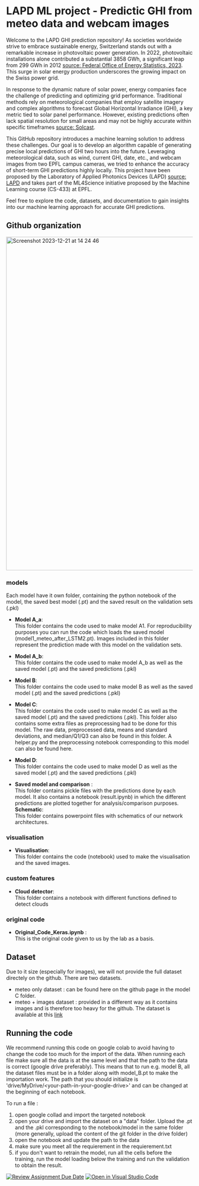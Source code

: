 # LAPD ML project - Predictic GHI from meteo data and webcam images

Welcome to the LAPD GHI prediction repository! As societies worldwide strive to embrace sustainable energy, Switzerland stands out with a remarkable increase in photovoltaic power generation. In 2022, photovoltaic installations alone contributed a substantial 3858 GWh, a significant leap from 299 GWh in 2012 [source: Federal Office of Energy Statistics, 2023](https://www.swissolar.ch/03_angebot/news-und-medien/statistik-sonnenenergie/statistique_energie_solaire_2022_rapport_fr_final.pdf). This surge in solar energy production underscores the growing impact on the Swiss power grid.

In response to the dynamic nature of solar power, energy companies face the challenge of predicting and optimizing grid performance. Traditional methods rely on meteorological companies that employ satellite imagery and complex algorithms to forecast Global Horizontal Irradiance (GHI), a key metric tied to solar panel performance. However, existing predictions often lack spatial resolution for small areas and may not be highly accurate within specific timeframes [source: Solcast](https://solcast.com/).

This GitHub repository introduces a machine learning solution to address these challenges. Our goal is to develop an algorithm capable of generating precise local predictions of GHI two hours into the future. Leveraging meteorological data, such as wind, current GHI, date, etc., and webcam images from two EPFL campus cameras, we tried to enhance the accuracy of short-term GHI predictions highly locally. This project have been proposed by the Laboratory of Applied Photonics Devices (LAPD) [source: LAPD](https://www.epfl.ch/labs/lapd/) and takes part of the ML4Science initiative proposed by the Machine Learning course (CS-433) at EPFL.

Feel free to explore the code, datasets, and documentation to gain insights into our machine learning approach for accurate GHI predictions.

## Github organization

<img width="899" alt="Screenshot 2023-12-21 at 14 24 46" src="https://github.com/CS-433/ml-project-2-lapd/assets/62161504/9979262a-32a0-41da-bef7-45dc589e226d">

### models

Each model have it own folder, containing the python notebook of the model, the saved best model (.pt) and the saved result on the validation sets (.pkl)

- **Model A_a**:                      
This folder contains the code used to make model A1. For reproducibility purposes you can run the code which loads the saved model (model1_meteo_after_LSTM2.pt). Images included in this folder represent the prediction made with this model on the validation sets.
- **Model A_b**:                     
This folder contains the code used to make model A_b as well as the saved model (.pt) and the saved predictions (.pkl)     
- **Model B**:                       
This folder contains the code used to make model B as well as the saved model (.pt) and the saved predictions (.pkl)   
- **Model C**:                      
This folder contains the code used to make model C as well as the saved model (.pt) and the saved predictions (.pkl). This folder also contains some extra files as preprocessing had to be done for this model. The raw data, preprocessed data, means and standard deviations, and median/Q1/Q3 can also be found in this folder. A helper.py and the preprocessing notebook corresponding to this model can also be found here.   
- **Model D**:                       
This folder contains the code used to make model D as well as the saved model (.pt) and the saved predictions (.pkl)  

- **Saved model and comparison** :   
This folder contains pickle files with the predictions done by each model. It also contains a notebook (result.ipynb) in which the different predictions are plotted together for analysis/comparison purposes.
**Schematic**:                     
This folder contains powerpoint files with schematics of our network architectures.  

### visualisation 

- **Visualisation**:                
This folder contains the code (notebook) used to make the visualisation and the saved images. 


### custom features

- **Cloud detector**:               
This folder contains a notebook with different functions defined to detect clouds   

### original code

- **Original_Code_Keras.ipynb** :    
This is the original code given to us by the lab as a basis.

## Dataset 

Due to it size (especially for images), we will not provide the full dataset directely on the github. 
There are two datasets. 

- meteo only dataset : can be found here on the github page in the model C folder.
- meteo + images dataset : provided in a different way as it contains images and is therefore too heavy for the github.  The dataset is available at this [link](https://drive.google.com/drive/folders/1ujAD2dnhsZ6ZLCeC5Ofk3leqiW_bv8UH?usp=sharing)

## Running the code 

We recommend running this code on google colab to avoid having to change the code too much for the import of the data. When running each file make sure all the data is at the same level and that the path to the data is correct (google drive preferably). This means that to run e.g. model B, all the dataset files must be in a folder along with model_B.pt to make the importation work. The path that you should initialize is 'drive/MyDrive/\<your-path-in-your-google-drive\>' and can be changed at the beginning of each notebook.

To run a file :
1. open google collad and import the targeted notebook
2. open your drive and import the dataset on a "data" folder. Upload the .pt and the .pkl corresponding to the notebook/model in the same folder (more generally, upload the content of the git folder in the drive folder)
3. open the notebook and update the path to the data
4. make sure you meet all the requierement in the requierement.txt
5. if you don't want to retrain the model, run all the cells before the training, run the model loading below the training and run the validation to obtain the result.


[![Review Assignment Due Date](https://classroom.github.com/assets/deadline-readme-button-24ddc0f5d75046c5622901739e7c5dd533143b0c8e959d652212380cedb1ea36.svg)](https://classroom.github.com/a/fEFF99tU)
[![Open in Visual Studio Code](https://classroom.github.com/assets/open-in-vscode-718a45dd9cf7e7f842a935f5ebbe5719a5e09af4491e668f4dbf3b35d5cca122.svg)](https://classroom.github.com/online_ide?assignment_repo_id=12971902&assignment_repo_type=AssignmentRepo)
